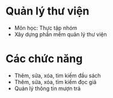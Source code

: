 # Quản lý thư viện 
- Môn học: Thực tập nhóm
- Xây dựng phần mềm quản lý thư viện

# Các chức năng 
- Thêm, sửa, xóa, tìm kiếm đầu sách
- Thêm, sửa, xóa, tìm kiếm đọc giả
- Quản lý thông tin mượn trả 
